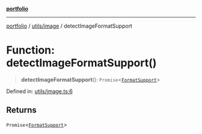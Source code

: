[**portfolio**](../../../README.md)

***

[portfolio](../../../modules.md) / [utils/image](../README.md) / detectImageFormatSupport

# Function: detectImageFormatSupport()

> **detectImageFormatSupport**(): `Promise`\<[`FormatSupport`](../interfaces/FormatSupport.md)\>

Defined in: [utils/image.ts:6](https://github.com/tnorlund/Portfolio/blob/caeaad140c4d2a0e0cc0781c3f7548ea9aca04e9/portfolio/utils/image.ts#L6)

## Returns

`Promise`\<[`FormatSupport`](../interfaces/FormatSupport.md)\>
